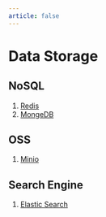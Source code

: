 ```yaml
---
article: false
---
```


# Data Storage

## NoSQL
1. [Redis](redis.md)
2. [MongeDB](mongodb.md)

## OSS
1. [Minio](minio.md)

## Search Engine
1. [Elastic Search](elastic.md)
